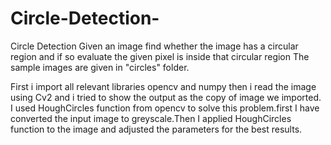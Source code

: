 # Circle-Detection-
Circle Detection 
Given an image find whether the image has a circular region and if so evaluate the given pixel is inside that circular region The sample images are given in "circles" folder.

First i import all relevant libraries opencv and numpy then i read the image using Cv2 and i tried to show the output as the copy of image we imported.
I used HoughCircles function from opencv to solve this problem.first I have converted the input image to greyscale.Then I applied HoughCircles function to the image and adjusted the parameters for the best results.
